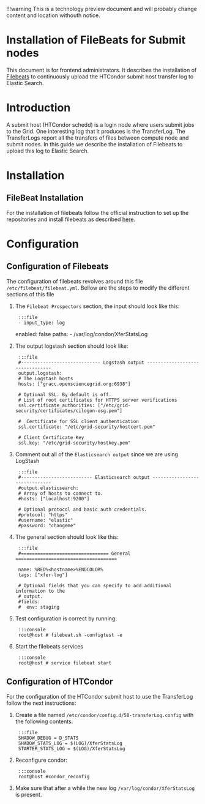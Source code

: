 !!!warning
    This is a technology preview document and will probably change content and location withouth notice.

Installation of FileBeats for Submit nodes
==========================================

This document is for frontend administrators. It describes the installation of [Filebeats](https://www.elastic.co/products/beats/filebeat) to continuously upload the HTCondor submit host transfer log to Elastic Search.


Introduction
=================

A submit host (HTCondor schedd) is a login node where users submit jobs to the Grid. One interesting log that it produces is the TransferLog. The TransferLogs report all the transfers of files between compute node and submit nodes. In this guide we describe the installation of Filebeats to upload this log to Elastic Search.

Installation
=================

FileBeat Installation
----------------------------------------------
For the installation of filebeats follow the  official instruction to set up the repositories and install filebeats as described [here](https://www.elastic.co/guide/en/beats/filebeat/current/setup-repositories.html).

Configuration
================

Configuration of Filebeats
-----------------------------------------

The configuration of filebeats revolves around this file `/etc/filebeat/filebeat.yml`. Bellow are the steps to modify the different sections of this file

1. The `Filebeat Prospectors` section, the input should look like this:

        :::file
        - input_type: log
	enabled: false
        paths:
        - /var/log/condor/XferStatsLog

1. The output logstash section should look like:

        :::file
        #----------------------------- Logstash output --------------------------------
        output.logstash:
        # The Logstash hosts
        hosts: ["gracc.opensciencegrid.org:6938"]
 
        # Optional SSL. By default is off. 
        # List of root certificates for HTTPS server verifications
        ssl.certificate_authorities: ["/etc/grid-security/certificates/cilogon-osg.pem"]

        #  Certificate for SSL client authentication
        ssl.certificate: "/etc/grid-security/hostcert.pem"
 
        # Client Certificate Key
        ssl.key: "/etc/grid-security/hostkey.pem"

1. Comment out all of the `Elasticsearch output` since we are using LogStash

        :::file
        #-------------------------- Elasticsearch output ------------------------------
        #output.elasticsearch:
        # Array of hosts to connect to.
        #hosts: ["localhost:9200"]

        # Optional protocol and basic auth credentials.
        #protocol: "https"
        #username: "elastic"
        #password: "changeme"

1. The general section should look like this:

        :::file
        #================================ General =====================================

        name: %RED%<hostname>%ENDCOLOR%
        tags: ["xfer-log"]

        # Optional fields that you can specify to add additional information to the
        # output.
        #fields:
        #  env: staging

1. Test configuration is correct by running:
 
        :::console
        root@host # filebeat.sh -configtest -e

1. Start the filebeats services

        :::console
        root@host # service filebeat start




Configuration of HTCondor
-----------------------------------------

For the configuration of the HTCondor submit host to use the TransferLog follow the next instructions:

1. Create a file named `/etc/condor/config.d/50-transferLog.config` with the following contents:
    
        :::file
        SHADOW_DEBUG = D_STATS
        SHADOW_STATS_LOG = $(LOG)/XferStatsLog
        STARTER_STATS_LOG = $(LOG)/XferStatsLog

1. Reconfigure condor:

        :::console
        root@host #condor_reconfig

1. Make sure that after a while the new log `/var/log/condor/XferStatsLog` is present.



